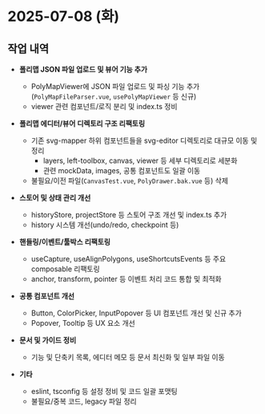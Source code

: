 # 2025-07-08 (화)

## 작업 내역

- **폴리맵 JSON 파일 업로드 및 뷰어 기능 추가**
  - PolyMapViewer에 JSON 파일 업로드 및 파싱 기능 추가 (`PolyMapFileParser.vue`, `usePolyMapViewer` 등 신규)
  - viewer 관련 컴포넌트/로직 분리 및 index.ts 정비

- **폴리맵 에디터/뷰어 디렉토리 구조 리팩토링**
  - 기존 svg-mapper 하위 컴포넌트들을 svg-editor 디렉토리로 대규모 이동 및 정리
    - layers, left-toolbox, canvas, viewer 등 세부 디렉토리로 세분화
    - 관련 mockData, images, 공통 컴포넌트도 일괄 이동
  - 불필요/이전 파일(`CanvasTest.vue`, `PolyDrawer.bak.vue` 등) 삭제

- **스토어 및 상태 관리 개선**
  - historyStore, projectStore 등 스토어 구조 개선 및 index.ts 추가
  - history 시스템 개선(undo/redo, checkpoint 등)

- **핸들링/이벤트/툴박스 리팩토링**
  - useCapture, useAlignPolygons, useShortcutsEvents 등 주요 composable 리팩토링
  - anchor, transform, pointer 등 이벤트 처리 코드 통합 및 최적화

- **공통 컴포넌트 개선**
  - Button, ColorPicker, InputPopover 등 UI 컴포넌트 개선 및 신규 추가
  - Popover, Tooltip 등 UX 요소 개선

- **문서 및 가이드 정비**
  - 기능 및 단축키 목록, 에디터 메모 등 문서 최신화 및 일부 파일 이동

- **기타**
  - eslint, tsconfig 등 설정 정비 및 코드 일괄 포맷팅
  - 불필요/중복 코드, legacy 파일 정리
